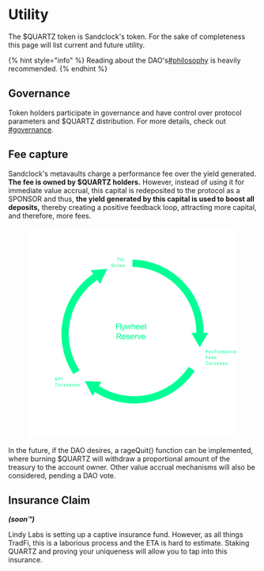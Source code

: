 # Utility

The $QUARTZ token is Sandclock's token. For the sake of completeness this page will list current and future utility.

{% hint style="info" %}
Reading about the DAO's[#philosophy](./#philosophy "mention") is heavily recommended.
{% endhint %}

## Governance

Token holders participate in governance and have control over protocol parameters and $QUARTZ distribution. For more details, check out [#governance](utility.md#governance "mention").

## Fee capture

Sandclock's metavaults charge a performance fee over the yield generated. **The fee is owned by $QUARTZ holders.** However, instead of using it for immediate value accrual, this capital is redeposited to the protocol as a SPONSOR and thus, **the yield generated by this capital is used to boost all deposits,** thereby creating a positive feedback loop, attracting more capital, and therefore, more fees.

<figure><img src="../.gitbook/assets/image (7) (1).png" alt=""><figcaption></figcaption></figure>

In the future, if the DAO desires, a rageQuit() function can be implemented, where burning $QUARTZ will withdraw a proportional amount of the treasury to the account owner. Other value accrual mechanisms will also be considered, pending a DAO vote.

## Insurance Claim

_**(soon™)**_

Lindy Labs is setting up a captive insurance fund. However, as all things TradFi, this is a laborious process and the ETA is hard to estimate. Staking QUARTZ and proving your uniqueness will allow you to tap into this insurance.
